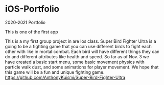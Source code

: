 # iOS-Portfolio
2020-2021 Portfolio

This is one of the first app

This is a my first group project in are Ios class. Super Bird Fighter Ultra is a going to be a fighting game that you can use different birds to fight each other with like in mortal combat. Each bird will have different things they can do and different attributes like health and speed. So far as of Nov. 3 we have created a basic start menu, some basic movement physics with particle walk dust, and some animations for player movement. We hope that this game will be a fun and unique fighting game. 
https://github.com/AnthonyKuismi/Super-Bird-Fighter-Ultra
